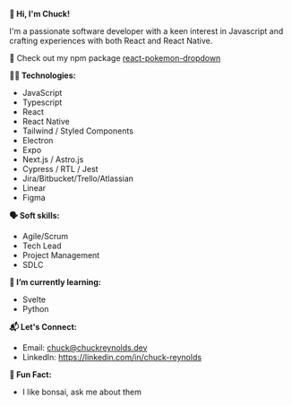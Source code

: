 <!--
**GUITARPLRC/guitarplrc** is a ✨ _special_ ✨ repository because its `README.md` (this file) appears on your GitHub profile.

Here are some ideas to get you started:

- 🔭 I’m currently working on ...
- 🌱 I’m currently learning ...
- 👯 I’m looking to collaborate on ...
- 🤔 I’m looking for help with ...
- 💬 Ask me about ...
- 📫 How to reach me: ...
- 😄 Pronouns: ...
- ⚡ Fun fact: ...
-->

**👋 Hi, I'm Chuck!**

I'm a passionate software developer with a keen interest in Javascript and crafting experiences with both React and React Native.

👀 Check out my npm package [react-pokemon-dropdown](https://www.npmjs.com/package/react-pokemon-dropdown)

**🧑‍💻 Technologies:**

*  JavaScript
*  Typescript
*  React
*  React Native
*  Tailwind / Styled Components
*  Electron
*  Expo
*  Next.js / Astro.js
*  Cypress / RTL / Jest
*  Jira/Bitbucket/Trello/Atlassian
*  Linear
*  Figma

**🗣️ Soft skills:**

* Agile/Scrum
* Tech Lead
* Project Management
* SDLC

**🌱 I’m currently learning:**

* Svelte
* Python

**📬 Let's Connect:**

*  Email: chuck@chuckreynolds.dev
*  LinkedIn: https://linkedin.com/in/chuck-reynolds

**🌳 Fun Fact:**

* I like bonsai, ask me about them
